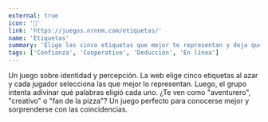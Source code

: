 ```yaml
---
external: true
icon: '🔖'
link: 'https://juegos.nrnnm.com/etiquetas/'
name: 'Etiquetas'
summary: 'Elige las cinco etiquetas que mejor te representan y deja que el grupo intente adivinarlas.'
tags: ['Confianza', 'Cooperativo', 'Deducción', 'En línea']
---
```


Un juego sobre identidad y percepción. La web elige cinco etiquetas al azar y
cada jugador selecciona las que mejor lo representan. Luego, el grupo intenta
adivinar qué palabras eligió cada uno. ¿Te ven como "aventurero", "creativo" o
"fan de la pizza"? Un juego perfecto para conocerse mejor y sorprenderse con las
coincidencias.

